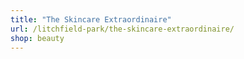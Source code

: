 ```yaml
---
title: "The Skincare Extraordinaire"
url: /litchfield-park/the-skincare-extraordinaire/
shop: beauty
---
```

